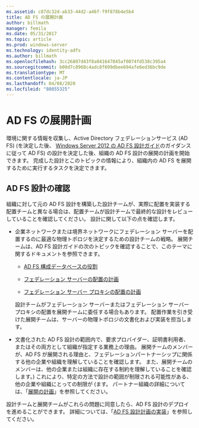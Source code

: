 ```yaml
---
ms.assetid: c87dc32d-ab33-44d2-a46f-f9f878b4e5b4
title: AD FS の展開計画
author: billmath
manager: femila
ms.date: 05/31/2017
ms.topic: article
ms.prod: windows-server
ms.technology: identity-adfs
ms.author: billmath
ms.openlocfilehash: 3cc26807d43f8a041647045af0074fd538c395a4
ms.sourcegitcommit: b00d7c8968c4adc8f699dbee694afe6ed36bc9de
ms.translationtype: MT
ms.contentlocale: ja-JP
ms.lasthandoff: 04/08/2020
ms.locfileid: "80855325"
---
```

# <a name="planning-to-deploy-ad-fs"></a>AD FS の展開計画


環境に関する情報を収集し、Active Directory フェデレーションサービス (AD FS) \(を決定した後、 [Windows Server 2012 の AD FS 設計ガイド](https://technet.microsoft.com/library/dd807036.aspx)のガイダンスに従って AD FS\) の設計を決定した後、組織の AD FS 設計の展開の計画を開始できます。 完成した設計とこのトピックの情報により、組織内の AD FS を展開するために実行するタスクを決定できます。  
  
## <a name="reviewing-your-ad-fs-design"></a>AD FS 設計の確認  
組織に対して元の AD FS 設計を構築した設計チームが、実際に配置を実装する配置チームと異なる場合は、配置チームが設計チームで最終的な設計をレビューしていることを確認してください。 設計に関して以下の点を確認します。  
  
-   企業ネットワークまたは境界ネットワークにフェデレーション サーバーを配置するのに最適な物理トポロジを決定するための設計チームの戦略。 展開チームは、AD FS 設計ガイドの次のトピックを確認することで、このテーマに関するドキュメントを参照できます。  
  
    -   [AD FS 構成データベースの役割](../../ad-fs/technical-reference/The-Role-of-the-AD-FS-Configuration-Database.md)  
  
    -   [フェデレーション サーバーの配置の計画](https://technet.microsoft.com/library/dd807069.aspx)  
  
    -   [フェデレーション サーバー プロキシの配置の計画](https://technet.microsoft.com/library/dd807130.aspx)  
  
    設計チームがフェデレーション サーバーまたはフェデレーション サーバー プロキシの配置を展開チームに委任する場合もあります。 配置作業を引き受けた展開チームは、サーバーの物理トポロジの文書化および実装を担当します。  
  
-   文書化された AD FS 設計の範囲内で、要求プロバイダー、証明書利用者、またはその両方として組織が指定する業務上の理由。 展開チームのメンバーが、AD FS が展開される理由と、フェデレーションパートナーシップに関係する他の企業や組織を理解していることを確認します。 また、展開チームのメンバーは、他の企業または組織に存在する制約を理解していることを確認します。\) これにより、特定の方法で設計の範囲が制限される可能性がある、他の企業や組織にとっての制限が \(ます。 パートナー組織の詳細については、「[展開の計画](https://technet.microsoft.com/library/dd807083.aspx)」を参照してください。  
  
設計チームと展開チームがこれらの問題に同意したら、AD FS 設計のデプロイを進めることができます。 詳細については、「[AD FS 設計計画の実装](Implementing-Your-AD-FS-Design-Plan.md)」を参照してください。  
